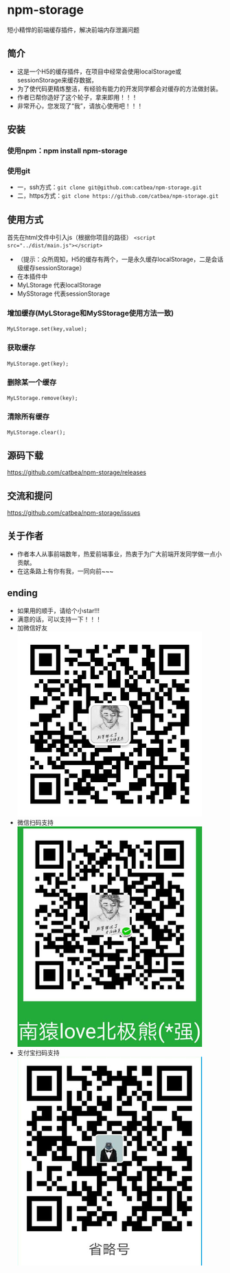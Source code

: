# npm-storage
短小精悍的前端缓存插件，解决前端内存泄漏问题

## 简介
- 这是一个H5的缓存插件，在项目中经常会使用localStorage或sessionStorage来缓存数据，
- 为了使代码更精炼整洁，有经验有能力的开发同学都会对缓存的方法做封装。
- 作者已帮你造好了这个轮子，拿来即用！！！
- 非常开心，您发现了“我”，请放心使用吧！！！

## 安装 
### 使用npm：npm install npm-storage

### 使用git
- 一，ssh方式：`git clone git@github.com:catbea/npm-storage.git`
- 二，https方式：`git clone https://github.com/catbea/npm-storage.git`

## 使用方式
首先在html文件中引入js（根据你项目的路径）
`<script src="../dist/main.js"></script>`

- （提示：众所周知，H5的缓存有两个，一是永久缓存localStorage，二是会话级缓存sessionStorage）
- 在本插件中
- MyLStorage 代表localStorage 
- MySStorage 代表sessionStorage

### 增加缓存(MyLStorage和MySStorage使用方法一致)
`MyLStorage.set(key,value);`
###  获取缓存
`MyLStorage.get(key);`
###  删除某一个缓存
`MyLStorage.remove(key);`
###  清除所有缓存
`MyLStorage.clear();`


## 源码下载
https://github.com/catbea/npm-storage/releases

## 交流和提问
https://github.com/catbea/npm-storage/issues

## 关于作者
- 作者本人从事前端数年，热爱前端事业，热衷于为广大前端开发同学做一点小贡献。
- 在这条路上有你有我，一同向前~~~

## ending
- 如果用的顺手，请给个小star!!!
- 满意的话，可以支持一下！！！
- 加微信好友
![image](https://github.com/catbea/my-vue-ele/blob/master/20180723102702.jpg)
- 微信扫码支持
![image](https://github.com/catbea/my-vue-ele/blob/master/20180723102706wx.jpg)
- 支付宝扫码支持
![image](https://github.com/catbea/my-vue-ele/blob/master/20180723102711zfb.jpg)



